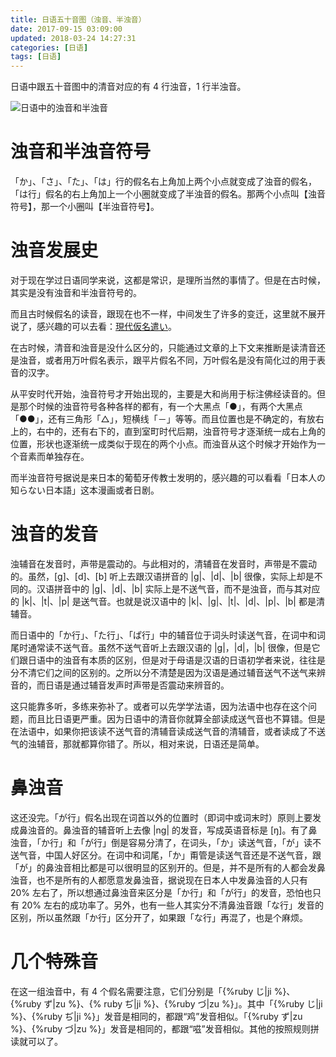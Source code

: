```yaml
---
title: 日语五十音图（浊音、半浊音）
date: 2017-09-15 03:09:00
updated: 2018-03-24 14:27:31
categories: [日语]
tags: [日语]
---
```

日语中跟五十音图中的清音对应的有 4 行浊音，1 行半浊音。

![日语中的浊音和半浊音](dakuonntohanndakuonn.png)

<!--more-->

# 浊音和半浊音符号

「か」、「さ」、「た」、「は」行的假名右上角加上两个小点就变成了浊音的假名，「は行」假名的右上角加上一个小圈就变成了半浊音的假名。那两个小点叫【浊音符号】，那一个小圈叫【半浊音符号】。

# 浊音发展史

对于现在学过日语同学来说，这都是常识，是理所当然的事情了。但是在古时候，其实是没有浊音和半浊音符号的。

而且古时候假名的读音，跟现在也不一样，中间发生了许多的变迁，这里就不展开说了，感兴趣的可以去看：[現代仮名遣い](https://ja.wikipedia.org/wiki/%E7%8F%BE%E4%BB%A3%E4%BB%AE%E5%90%8D%E9%81%A3%E3%81%84)。

在古时候，清音和浊音是没什么区分的，只能通过文章的上下文来推断是读清音还是浊音，或者用万叶假名表示，跟平片假名不同，万叶假名是没有简化过的用于表音的汉字。

从平安时代开始，浊音符号才开始出现的，主要是大和尚用于标注佛经读音的。但是那个时候的浊音符号各种各样的都有，有一个大黑点「●」，有两个大黑点「●●」，还有三角形「△」，短横线「－」等等。而且位置也是不确定的，有放右上的，右中的，还有右下的，直到室町时代后期，浊音符号才逐渐统一成右上角的位置，形状也逐渐统一成类似于现在的两个小点。而浊音从这个时候才开始作为一个音素而单独存在。

而半浊音符号据说是来日本的葡萄牙传教士发明的，感兴趣的可以看看「日本人の知らない日本語」这本漫画或者日剧。

# 浊音的发音

浊辅音在发音时，声带是震动的。与此相对的，清辅音在发音时，声带是不震动的。虽然，[g]、[d]、[b] 听上去跟汉语拼音的 |g|、|d|、|b| 很像，实际上却是不同的。汉语拼音中的 |g|、|d|、|b| 实际上是不送气音，而不是浊音，而与其对应的 |k|、|t|、|p| 是送气音。也就是说汉语中的 |k|、|g|、|t|、|d|、|p|、|b| 都是清辅音。

而日语中的「か行」、「た行」、「ぱ行」中的辅音位于词头时读送气音，在词中和词尾时通常读不送气音。虽然不送气音听上去跟汉语的 |g|，|d|，|b| 很像，但是它们跟日语中的浊音有本质的区别，但是对于母语是汉语的日语初学者来说，往往是分不清它们之间的区别的。之所以分不清楚是因为汉语是通过辅音送气不送气来辨音的，而日语是通过辅音发声时声带是否震动来辨音的。

这只能靠多听，多练来弥补了。或者可以先学学法语，因为法语中也存在这个问题，而且比日语更严重。因为日语中的清音你就算全部读成送气音也不算错。但是在法语中，如果你把该读不送气音的清辅音读成送气音的清辅音，或者读成了不送气的浊辅音，那就都算你错了。所以，相对来说，日语还是简单。

# 鼻浊音

这还没完。「が行」假名出现在词首以外的位置时（即词中或词末时）原则上要发成鼻浊音的。鼻浊音的辅音听上去像 |ng| 的发音，写成英语音标是 [&#331;]。有了鼻浊音，「か行」和「が行」倒是容易分清了，在词头，「か」读送气音，「が」读不送气音，中国人好区分。在词中和词尾，「か」甭管是读送气音还是不送气音，跟「が」的鼻浊音相比都是可以很明显的区别开的。但是，并不是所有的人都会发鼻浊音，也不是所有的人都愿意发鼻浊音，据说现在日本人中发鼻浊音的人只有 20% 左右了，所以想通过鼻浊音来区分是「か行」和「が行」的发音，恐怕也只有 20% 左右的成功率了。另外，也有一些人其实分不清鼻浊音跟「な行」发音的区别，所以虽然跟「か行」区分开了，如果跟「な行」再混了，也是个麻烦。

# 几个特殊音

在这一组浊音中，有 4 个假名需要注意，它们分别是「{%ruby じ|ji %}、{%ruby ず|zu %}、{% ruby ぢ|ji %}、{%ruby づ|zu %}」。其中「{%ruby じ|ji %}、{%ruby ぢ|ji %}」发音是相同的，都跟“鸡”发音相似。「{%ruby ず|zu %}、{%ruby づ|zu %}」发音是相同的，都跟“嗞”发音相似。其他的按照规则拼读就可以了。